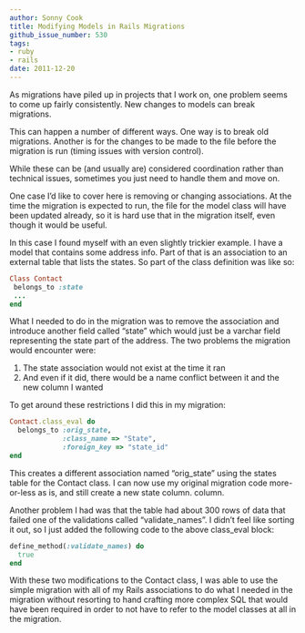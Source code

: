 ```yaml
---
author: Sonny Cook
title: Modifying Models in Rails Migrations
github_issue_number: 530
tags:
- ruby
- rails
date: 2011-12-20
---
```




As migrations have piled up in projects that I work on, one problem seems to come up fairly consistently. New changes to models can break migrations.

This can happen a number of different ways. One way is to break old migrations. Another is for the changes to be made to the file before the migration is run (timing issues with version control).

While these can be (and usually are) considered coordination rather than technical issues, sometimes you just need to handle them and move on.

One case I’d like to cover here is removing or changing associations. At the time the migration is expected to run, the file for the model class will have been updated already, so it is hard use that in the migration itself, even though it would be useful.

In this case I found myself with an even slightly trickier example. I have a model that contains some address info. Part of that is an association to an external table that lists the states. So part of the
class definition was like so:

```ruby
Class Contact 
 belongs_to :state
 ...
end
```

What I needed to do in the migration was to remove the association and
introduce another field called “state” which would just be a varchar
field representing the state part of the address. The two problems the
migration would encounter were:

1. The state association would not exist at the time it ran
1. And even if it did, there would be a name conflict between it and the
new column I wanted

To get around these restrictions I did this in my migration:

```ruby
Contact.class_eval do
  belongs_to :orig_state,
             :class_name => "State",
             :foreign_key => "state_id"
end
```

This creates a different association named “orig_state” using the states table for the Contact class. I can now use my original migration code more-or-less as is, and still create a new state column.
column.

Another problem I had was that the table had about 300 rows of data that
failed one of the validations called “validate_names”. I didn’t feel
like sorting it out, so I just added the following code to the above
class_eval block:

```ruby
define_method(:validate_names) do
  true
end
```

With these two modifications to the Contact class, I was able to use the simple migration with all of my Rails associations to do what I needed in the migration without resorting to hand crafting more complex SQL that would have been required in order to not have to refer to the model classes at all in the migration.


